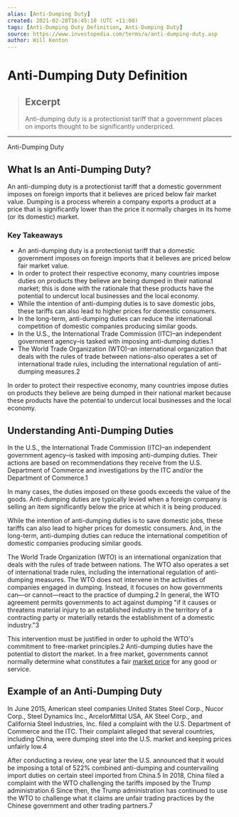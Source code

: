 ```yaml
---
alias: [Anti-Dumping Duty]
created: 2021-02-28T16:45:10 (UTC +11:00)
tags: [Anti-Dumping Duty Definition, Anti-Dumping Duty]
source: https://www.investopedia.com/terms/a/anti-dumping-duty.asp
author: Will Kenton
---
```


# Anti-Dumping Duty Definition

> ## Excerpt
> Anti-dumping duty is a protectionist tariff that a government places on imports thought to be significantly underpriced.

---

Anti-Dumping Duty
## What Is an Anti-Dumping Duty?

An anti-dumping duty is a protectionist tariff that a domestic government imposes on foreign imports that it believes are priced below fair market value. Dumping is a process wherein a company exports a product at a price that is significantly lower than the price it normally charges in its home (or its domestic) market.

### Key Takeaways

-   An anti-dumping duty is a protectionist tariff that a domestic government imposes on foreign imports that it believes are priced below fair market value.
-   In order to protect their respective economy, many countries impose duties on products they believe are being dumped in their national market; this is done with the rationale that these products have the potential to undercut local businesses and the local economy.
-   While the intention of anti-dumping duties is to save domestic jobs, these tariffs can also lead to higher prices for domestic consumers.
-   In the long-term, anti-dumping duties can reduce the international competition of domestic companies producing similar goods.
-   In the U.S., the International Trade Commission (ITC)–an independent government agency–is tasked with imposing anti-dumping duties.1
-   The World Trade Organization (WTO)–an international organization that deals with the rules of trade between nations–also operates a set of international trade rules, including the international regulation of anti-dumping measures.2

In order to protect their respective economy, many countries impose duties on products they believe are being dumped in their national market because these products have the potential to undercut local businesses and the local economy.

## Understanding Anti-Dumping Duties

In the U.S., the International Trade Commission (ITC)–an independent government agency–is tasked with imposing anti-dumping duties. Their actions are based on recommendations they receive from the U.S. Department of Commerce and investigations by the ITC and/or the Department of Commerce.1 

In many cases, the duties imposed on these goods exceeds the value of the goods. Anti-dumping duties are typically levied when a foreign company is selling an item significantly below the price at which it is being produced.

While the intention of anti-dumping duties is to save domestic jobs, these tariffs can also lead to higher prices for domestic consumers. And, in the long-term, anti-dumping duties can reduce the international competition of domestic companies producing similar goods.

The World Trade Organization (WTO) is an international organization that deals with the rules of trade between nations. The WTO also operates a set of international trade rules, including the international regulation of anti-dumping measures. The WTO does not intervene in the activities of companies engaged in dumping. Instead, it focuses on how governments can—or cannot—react to the practice of dumping.2 In general, the WTO agreement permits governments to act against dumping "if it causes or threatens material injury to an established industry in the territory of a contracting party or materially retards the establishment of a domestic industry."3

This intervention must be justified in order to uphold the WTO's commitment to free-market principles.2 Anti-dumping duties have the potential to distort the market. In a free market, governments cannot normally determine what constitutes a fair [market price](https://www.investopedia.com/terms/m/market-price.asp) for any good or service.

## Example of an Anti-Dumping Duty

In June 2015, American steel companies United States Steel Corp., Nucor Corp., Steel Dynamics Inc., ArcelorMittal USA, AK Steel Corp., and California Steel Industries, Inc. filed a complaint with the U.S. Department of Commerce and the ITC. Their complaint alleged that several countries, including China, were dumping steel into the U.S. market and keeping prices unfairly low.4

After conducting a review, one year later the U.S. announced that it would be imposing a total of 522% combined anti-dumping and countervailing import duties on certain steel imported from China.5 In 2018, China filed a complaint with the WTO challenging the tariffs imposed by the Trump administration.6 Since then, the Trump administration has continued to use the WTO to challenge what it claims are unfair trading practices by the Chinese government and other trading partners.7

